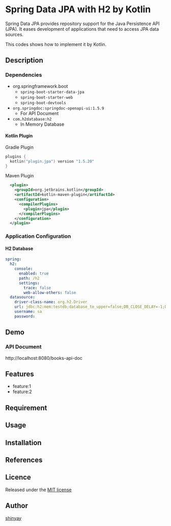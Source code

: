 # Spring Data JPA with H2 by Kotlin

Spring Data JPA provides repository support for the Java Persistence API (JPA).
It eases development of applications that need to access JPA data sources.

This codes shows how to implement it by Kotlin.

## Description
### Dependencies
- org.springframework.boot
  - `spring-boot-starter-data-jpa`
  - `spring-boot-starter-web`
  - `spring-boot-devtools`
- `org.springdoc:springdoc-openapi-ui:1.5.9`
  - For API Document
- `com.h2database:h2`
  - In Memory Database

#### Kotlin Plugin
Gradle Plugin
```kotlin
plugins {
  kotlin("plugin.jpa") version "1.5.20"
}
```

Maven Plugin
```xml
  <plugin>
    <groupId>org.jetbrains.kotlin</groupId>
    <artifactId>kotlin-maven-plugin</artifactId>
    <configuration>
      <compilerPlugins>
        <plugin>jpa</plugin>
      </compilerPlugins>
    </configuration>
  </plugin>
```

### Application Configuration
#### H2 Database
```yaml
spring:
  h2:
    console:
      enabled: true
      path: /h2
      settings:
        trace: false
        web-allow-others: false
  datasource:
    driver-class-name: org.h2.Driver
    url: jdbc:h2:mem:testdb;database_to_upper=false;DB_CLOSE_DELAY=-1;DB_CLOSE_ON_EXIT=FALSE
    username: sa
    password:
```

## Demo
### API Document
http://localhost:8080/books-api-doc

## Features

- feature:1
- feature:2

## Requirement

## Usage

## Installation

## References

## Licence

Released under the [MIT license](https://gist.githubusercontent.com/shinyay/56e54ee4c0e22db8211e05e70a63247e/raw/34c6fdd50d54aa8e23560c296424aeb61599aa71/LICENSE)

## Author

[shinyay](https://github.com/shinyay)
